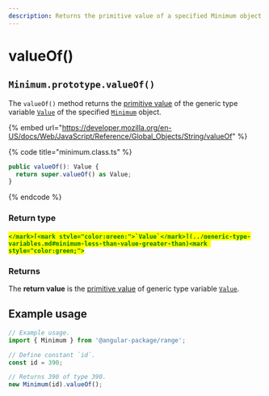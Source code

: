 ```yaml
---
description: Returns the primitive value of a specified Minimum object
---
```


# valueOf()

## `Minimum.prototype.valueOf()`

The `valueOf()` method returns the [primitive value](https://developer.mozilla.org/en-US/docs/Web/JavaScript/Reference/Global\_Objects/String/valueOf) of the generic type variable [`Value`](../generic-type-variables.md#minimum-less-than-value-greater-than) of the specified [`Minimum`](broken-reference) object.

{% embed url="https://developer.mozilla.org/en-US/docs/Web/JavaScript/Reference/Global_Objects/String/valueOf" %}

{% code title="minimum.class.ts" %}
```typescript
public valueOf(): Value {
  return super.valueOf() as Value;
}
```
{% endcode %}

### Return type

#### <mark style="color:green;">``</mark>[<mark style="color:green;">`Value`</mark>](../generic-type-variables.md#minimum-less-than-value-greater-than)<mark style="color:green;">``</mark>

### Returns

The **return value** is the [primitive value](https://developer.mozilla.org/en-US/docs/Web/JavaScript/Reference/Global\_Objects/String/valueOf) of generic type variable [`Value`](../generic-type-variables.md#minimum-less-than-value-greater-than).

## Example usage

```typescript
// Example usage.
import { Minimum } from '@angular-package/range';

// Define constant `id`.
const id = 390;

// Returns 390 of type 390.
new Minimum(id).valueOf();
```
